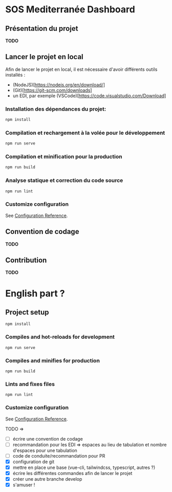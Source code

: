 # SOS Mediterranée Dashboard

## Présentation du projet
**TODO**

## Lancer le projet en local

Afin de lancer le projet en local, il est nécessaire d'avoir différents outils installés :
- (NodeJS)[https://nodejs.org/en/download/]
- (Git)[https://git-scm.com/downloads]
- un EDI, par exemple (VSCode)[https://code.visualstudio.com/Download]

### Installation des dépendances du projet:
```bash
npm install
```

### Compilation et rechargement à la volée pour le développement
```bash
npm run serve
```

### Compilation et minification pour la production
```bash
npm run build
```

### Analyse statique et correction du code source
```bash
npm run lint
```

### Customize configuration
See [Configuration Reference](https://cli.vuejs.org/config/).

## Convention de codage
**TODO**

## Contribution
**TODO**

# English part ?

## Project setup
```
npm install
```

### Compiles and hot-reloads for development
```
npm run serve
```

### Compiles and minifies for production
```
npm run build
```

### Lints and fixes files
```
npm run lint
```

### Customize configuration
See [Configuration Reference](https://cli.vuejs.org/config/).


TODO =>
- [ ] écrire une convention de codage
- [ ] recommandation pour les EDI => espaces au lieu de tabulation et nombre d'espaces pour une tabulation
- [ ] code de conduite/recommandation pour PR
- [x] configuration de git
- [x] mettre en place une base (vue-cli, tailwindcss, typescript, autres ?)
- [x] écrire les différentes commandes afin de lancer le projet
- [x] créer une autre branche develop
- [x] s'amuser !

